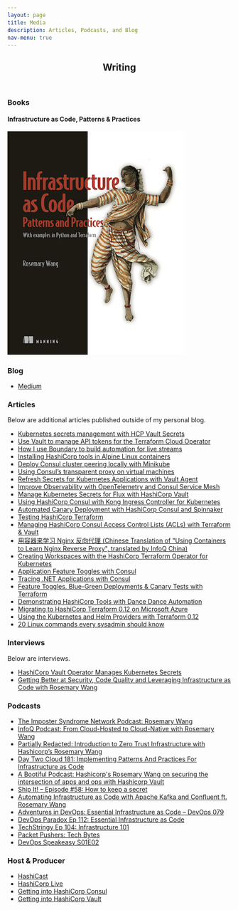 ```yaml
---
layout: page
title: Media
description: Articles, Podcasts, and Blog
nav-menu: true
---
```


<!-- Main -->
<div id="main" class="alt">
    <!-- One -->
    <section id="one">
        <div class="inner">
            <header class="major">
                <h1>Writing</h1>
            </header>
            <div class="row">
                <div class="inner">
                    <h3>Books</h3>
                    <h4>Infrastructure as Code, Patterns & Practices</h4>
                    <a href="https://tinyurl.com/rosemary-iac" target="_blank">
                    <img src="assets/images/book.jpg" alt="Infrastructure as Code, Patterns & Practices">
                    </a>
                </div>
            </div>
            <div class="row">
                <div class="inner">
                    <h3>Blog</h3>
                    <ul class="icons">
                        <li><a href="https://medium.com/@joatmon08" target="_blank" class="icon alt fa-medium"><span
                                    class="label">Medium</span></a></li>
                    </ul>
                </div>
            </div>
            <div class="row">
                <div class="inner">
                    <h3>Articles</h3>
                    <p>Below are additional articles published outside of my personal blog.</p>
                    <ul class="unordered">
                        <li><a href="https://www.hashicorp.com/blog/kubernetes-secrets-management-with-hcp-vault-secrets" target="_blank"><span
                                    class="label">Kubernetes secrets management with HCP Vault Secrets</span></a></li>
                        <li><a href="https://www.hashicorp.com/blog/use-vault-to-manage-api-tokens-for-the-terraform-cloud-operator" target="_blank"><span
                                    class="label">Use Vault to manage API tokens for the Terraform Cloud Operator</span></a></li>
                        <li><a href="https://www.hashicorp.com/blog/how-i-use-boundary-to-build-automation-for-live-streams" target="_blank"><span
                                    class="label">How I use Boundary to build automation for live streams</span></a></li>
                        <li><a href="https://www.hashicorp.com/blog/installing-hashicorp-tools-in-alpine-linux-containers" target="_blank"><span
                                    class="label">Installing HashiCorp tools in Alpine Linux containers</span></a></li>
                        <li><a href="https://www.hashicorp.com/blog/deploy-consul-cluster-peering-locally-with-minikube" target="_blank"><span
                                    class="label">Deploy Consul cluster peering locally with Minikube</span></a></li>
                        <li><a href="https://www.hashicorp.com/blog/using-consul-s-transparent-proxy-on-virtual-machines" target="_blank"><span
                                    class="label">Using Consul’s transparent proxy on virtual machines</span></a></li>
                        <li><a href="https://www.hashicorp.com/blog/refresh-secrets-for-kubernetes-applications-with-vault-agent" target="_blank"><span
                                    class="label">Refresh Secrets for Kubernetes Applications with Vault Agent</span></a></li>
                        <li><a href="https://www.hashicorp.com/blog/improve-observability-with-opentelemetry-and-consul-service-mesh" target="_blank"><span
                                    class="label">Improve Observability with OpenTelemetry and Consul Service Mesh</span></a></li>
                        <li><a href="https://www.hashicorp.com/blog/manage-kubernetes-secrets-for-flux-with-hashicorp-vault" target="_blank"><span
                                    class="label">Manage Kubernetes Secrets for Flux with HashiCorp Vault</span></a></li>
                        <li><a href="https://www.hashicorp.com/blog/using-hashicorp-consul-with-kong-ingress-controller-for-kubernetes" target="_blank"><span
                                    class="label">Using HashiCorp Consul with Kong Ingress Controller for Kubernetes</span></a></li>
                        <li><a href="https://www.hashicorp.com/blog/automated-canary-deployment-with-hashicorp-consul-and-spinnaker" target="_blank"><span
                                    class="label">Automated Canary Deployment with HashiCorp Consul and Spinnaker</span></a></li>
                        <li><a href="https://www.hashicorp.com/blog/testing-hashicorp-terraform" target="_blank"><span
                                    class="label">Testing HashiCorp Terraform</span></a></li>
                        <li><a href="https://www.hashicorp.com/blog/managing-hashicorp-consul-access-control-lists-with-terraform-and-vault" target="_blank"><span
                                    class="label">Managing HashiCorp Consul Access Control Lists (ACLs) with Terraform & Vault</span></a></li>
                        <li><a href="https://www.infoq.cn/article/QMO4tQKKMspZZ6yG3WeI" target="_blank"><span
                                    class="label">用容器来学习 Nginx 反向代理 (Chinese Translation of "Using Containers to Learn
                                    Nginx Reverse Proxy", translated by InfoQ China)</span></a></li>
                        <li><a href="https://www.hashicorp.com/blog/creating-workspaces-with-the-hashicorp-terraform-operator-for-kubernetes/"
                                target="_blank"><span class="label">Creating Workspaces with the HashiCorp Terraform
                                    Operator for Kubernetes</span></a></li>
                        <li><a href="https://www.hashicorp.com/blog/application-feature-toggles-with-hashicorp-consul/"
                                target="_blank"><span class="label">Application Feature Toggles with Consul</span></a>
                        </li>
                        <li><a href="https://www.hashicorp.com/blog/tracing-dotnet-applications-with-consul-service-mesh"
                                target="_blank"><span class="label">Tracing .NET Applications with Consul</span></a>
                        </li>
                        <li><a href="https://www.hashicorp.com/blog/terraform-feature-toggles-blue-green-deployments-canary-test"
                                target="_blank"><span class="label">Feature Toggles, Blue-Green Deployments & Canary
                                    Tests with Terraform</span></a></li>
                        <li><a href="https://www.hashicorp.com/blog/demonstrating-hashicorp-tools-with-dance-dance-automation/"
                                target="_blank"><span class="label">Demonstrating HashiCorp Tools with Dance Dance
                                    Automation</span></a></li>
                        <li><a href="https://cloudblogs.microsoft.com/opensource/2019/06/25/how-to-migrate-to-hashicorp-terraform-0-12-microsoft-azure/"
                                target="_blank"><span class="label">Migrating to HashiCorp Terraform 0.12 on Microsoft
                                    Azure</span></a></li>
                        <li><a href="https://www.hashicorp.com/blog/using-the-kubernetes-and-helm-providers-with-terraform-0-12/"
                                target="_blank"><span class="label">Using the Kubernetes and Helm Providers with
                                    Terraform 0.12</span></a></li>
                        <li><a href="https://opensource.com/article/17/7/20-sysadmin-commands" target="_blank"><span
                                    class="label">20 Linux commands every sysadmin should know</span></a></li>
                    </ul>
                </div>
            </div>
            <div class="row">
                <div class="inner">
                    <h3>Interviews</h3>
                    <p>Below are interviews.</p>
                    <ul class="unordered">
                        <li><a href="https://thenewstack.io/hashicorp-vault-operator-manages-kubernetes-secrets/" target="_blank"><span
                                    class="label">HashiCorp Vault Operator Manages Kubernetes Secrets</span></a></li>
                        <li><a href="https://gotopia.tech/articles/230/getting-better-at-security-code-quality-and-leveraging-infrastructure-as-code-with-rosemary-wang" target="_blank"><span
                                    class="label">Getting Better at Security, Code Quality and Leveraging Infrastructure as Code with Rosemary Wang</span></a></li>
                    </ul>
                </div>
            </div>
            <div class="row">
                <div class="inner">
                    <h3>Podcasts</h3>
                    <ul class="unordered">
                        <li><a href="https://podcast.impostersyndrome.network/2016832/12897434-rosemary-wang" target="_blank"><span class="label">The Imposter Syndrome Network Podcast: Rosemary Wang</span></a></li>
                        <li><a href="https://www.infoq.com/podcasts/cloud-hosted-cloud-native" target="_blank"><span class="label">InfoQ Podcast: From Cloud-Hosted to Cloud-Native with Rosemary Wang</span></a></li>
                        <li><a href="https://www.skyflow.com/podcast/introduction-to-zero-trust-infrastructure-with-hashicorps-rosemary-wang" target="_blank"><span class="label">Partially Redacted: Introduction to Zero Trust Infrastructure with Hashicorp’s Rosemary Wang</span></a></li>
                        <li><a href="https://packetpushers.net/podcast/day-two-cloud-181-implementing-patterns-and-practices-for-infrastructure-as-code/" target="_blank"><span class="label">Day Two Cloud 181: Implementing Patterns And Practices For Infrastructure as Code</span></a></li>
                        <li><a href="https://spring.io/blog/2022/09/08/a-bootiful-podcast-hashicorp-s-rosemary-wang-on-securing-the-intersection-of-apps-and-ops-with-hashicorp-vault" target="_blank"><span class="label">A Bootiful Podcast: Hashicorp's Rosemary Wang on securing the intersection of apps and ops with Hashicorp Vault</span></a></li>
                        <li><a href="https://changelog.com/shipit/58" target="_blank"><span class="label">Ship It! – Episode #58: How to keep a secret</span></a></li>
                        <li><a href="https://developer.confluent.io/podcast/automating-infrastructure-as-code-with-apache-kafka-and-confluent-ft-rosemary-wang" target="_blank"><span class="label">Automating Infrastructure as Code with Apache Kafka and Confluent ft. Rosemary Wang</span></a></li>
                        <li><a href="https://devchat.tv/adventures-in-devops/essential-infrastructure-as-code-devops-079/" target="_blank"><span class="label">Adventures in DevOps: Essential Infrastructure as Code – DevOps 079</span></a></li>
                        <li><a href="https://www.devopsparadox.com/episodes/essential-infrastructure-as-code-112/" target="_blank"><span class="label">DevOps Paradox Ep 112: Essential Infrastructure as Code</span></a></li>
                        <li><a href="https://techstringy.wordpress.com/2019/09/04/infrastructure-as-code-101-rosemary-wang-ep-104/" target="_blank"><span class="label">TechStringy Ep 104: Infrastructure 101</span></a></li>
                        <li><a href="https://packetpushers.net/podcast/tech-bytes-using-hashicorps-terraform-cloud-for-collaboration-and-governance-sponsored/?doing_wp_cron=1596072923.6274049282073974609375" target="_blank"><span class="label">Packet Pushers: Tech Bytes</span></a></li>
                        <li><a href="https://devopsspeakeasy.podbean.com/e/devops-speakeasy-podcast-s01e02-rosemary-wang-on-everything-hashicorp/" target="_blank"><span class="label">DevOps Speakeasy S01E02</span></a></li>
                    </ul>
                </div>
            </div>
            <div class="row">
                <div class="inner">
                    <h3>Host & Producer</h3>
                    <ul class="unordered">
                        <li><a href="https://soundcloud.com/hashicast" target="_blank"><span class="label">HashiCast</span></a></li>
                        <li><a href="https://www.twitch.tv/hashicorplive" target="_blank"><span class="label">HashiCorp Live</span></a></li>
                        <li><a href="https://www.youtube.com/playlist?list=PL81sUbsFNc5b8i2g2sB_tG-PuZxEdlDpK" target="_blank"><span class="label">Getting into HashiCorp Consul</span></a></li>
                        <li><a href="https://www.youtube.com/playlist?list=PL81sUbsFNc5YPS-jcIUyJQoJJtg1IIvzc" target="_blank"><span class="label">Getting into HashiCorp Vault</span></a></li>
                    </ul>
                </div>
            </div>
        </div>
    </section>
</div>
